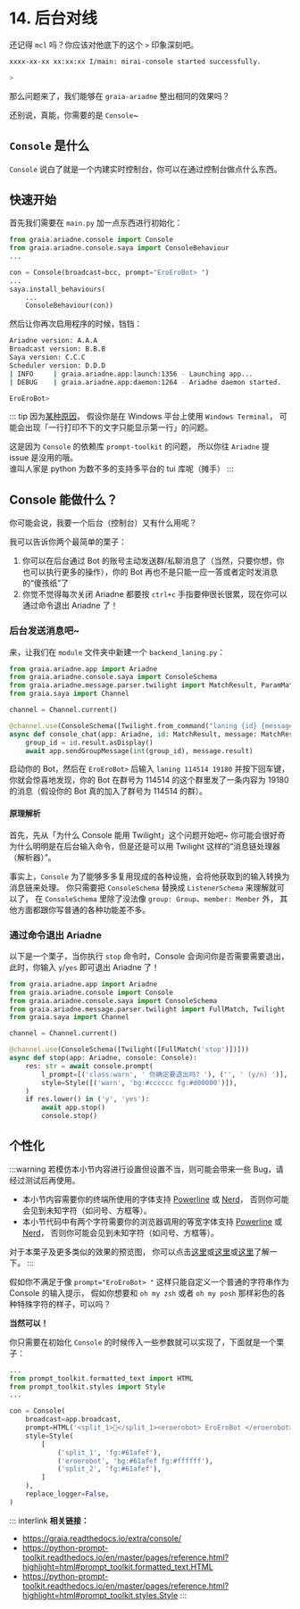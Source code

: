 # 14. 后台对线

还记得 `mcl` 吗？你应该对他底下的这个 `>` 印象深刻吧。

``` bash
xxxx-xx-xx xx:xx:xx I/main: mirai-console started successfully.

>
```

那么问题来了，我们能够在 `graia-ariadne` 整出相同的效果吗？

还别说，真能，你需要的是 `Console`~

## `Console` 是什么

`Console` 说白了就是一个内建实时控制台，你可以在通过控制台做点什么东西。

## 快速开始

首先我们需要在 `main.py` 加一点东西进行初始化：

``` python
from graia.ariadne.console import Console
from graia.ariadne.console.saya import ConsoleBehaviour
...

con = Console(broadcast=bcc, prompt="EroEroBot> ")
...
saya.install_behaviours(
    ...
    ConsoleBehaviour(con))
```

然后让你再次启用程序的时候，铛铛：

``` bash
Ariadne version: A.A.A
Broadcast version: B.B.B
Saya version: C.C.C
Scheduler version: D.D.D
| INFO     | graia.ariadne.app:launch:1356 - Launching app...
| DEBUG    | graia.ariadne.app:daemon:1264 - Ariadne daemon started.

EroEroBot>
```

::: tip
因为[某种原因](https://github.com/prompt-toolkit/python-prompt-toolkit/issues/1483)，
假设你是在 Windows 平台上使用 `Windows Terminal`，
可能会出现「一行打印不下的文字只能显示第一行」的问题。

这是因为 `Console` 的依赖库 `prompt-toolkit` 的问题，
所以你往 `Ariadne` 提 issue 是没用的哦。
<br><Curtain>谁叫人家是 python 为数不多的支持多平台的 tui 库呢（摊手）</Curtain>
:::

## Console 能做什么？

你可能会说，我要一个后台（控制台）又有什么用呢？

我可以告诉你两个最简单的栗子：

1. 你可以在后台通过 Bot 的账号主动发送群/私聊消息了（当然，只要你想，你也可以执行更多的操作），你的 Bot 再也不是只能一应一答或者定时发消息的“傻孩纸”了
2. 你觉不觉得每次关闭 Ariadne 都要按 `ctrl+c` 手指要伸很长很累，现在你可以通过命令退出 Ariadne 了！

### 后台发送消息吧~

来，让我们在 `module` 文件夹中新建一个 `backend_laning.py`：

``` python
from graia.ariadne.app import Ariadne
from graia.ariadne.console.saya import ConsoleSchema
from graia.ariadne.message.parser.twilight import MatchResult, ParamMatch, Twilight
from graia.saya import Channel

channel = Channel.current()

@channel.use(ConsoleSchema([Twilight.from_command("laning {id} {message}")]))
async def console_chat(app: Ariadne, id: MatchResult, message: MatchResult):
    group_id = id.result.asDisplay()
    await app.sendGroupMessage(int(group_id), message.result)
```

启动你的 Bot，然后在 `EroEroBot>` 后输入 `laning 114514 19180` 并按下回车键，
你就会惊喜地发现，你的 Bot 在群号为 114514 的这个群里发了一条内容为 19180 的消息（假设你的 Bot 真的加入了群号为 114514 的群）。

#### 原理解析

首先，先从「为什么 Console 能用 Twilight」这个问题开始吧~
你可能会很好奇为什么明明是在后台输入命令，但是还是可以用 Twilight 这样的“消息链处理器（解析器）”。

事实上，`Console` 为了能够多多复用现成的各种设施，会将他获取到的输入转换为消息链来处理。
你只需要把 `ConsoleSchema` 替换成 `ListenerSchema` 来理解就可以了，
在 `ConsoleSchema` 里除了没法像 `group: Group`、`member: Member` 外，
其他方面都跟你写普通的各种功能差不多。

### 通过命令退出 Ariadne

以下是一个栗子，当你执行 `stop` 命令时，Console 会询问你是否需要需要退出，
此时，你输入 `y`/`yes` 即可退出 Ariadne 了！

```python
from graia.ariadne.app import Ariadne
from graia.ariadne.console import Console
from graia.ariadne.console.saya import ConsoleSchema
from graia.ariadne.message.parser.twilight import FullMatch, Twilight
from graia.saya import Channel

channel = Channel.current()

@channel.use(ConsoleSchema([Twilight([FullMatch('stop')])]))
async def stop(app: Ariadne, console: Console):
    res: str = await console.prompt(
        l_prompt=[('class:warn', ' 你确定要退出吗? '), ('', ' (y/n) ')],
        style=Style([('warn', 'bg:#cccccc fg:#d00000')]),
    )
    if res.lower() in ('y', 'yes'):
        await app.stop()
        console.stop()
```

## 个性化

:::warning
若模仿本小节内容进行设置但设置不当，则可能会带来一些 Bug，请经过测试后再使用。

- 本小节内容需要你的终端所使用的字体支持 [Powerline](https://github.com/powerline/powerline) 或 [Nerd](https://www.nerdfonts.com/)，
否则你可能会见到未知字符（如问号、方框等）。
- 本小节代码中有两个字符需要你的浏览器调用的等宽字体支持 [Powerline](https://github.com/powerline/powerline) 或 [Nerd](https://www.nerdfonts.com/)，
否则你可能会见到未知字符（如问号、方框等）。

对于本栗子及更多类似的效果的预览图，
你可以点击[这里](https://github.com/powerline/powerline#screenshots)或[这里](https://ohmyposh.dev/docs/themes)或[这里](https://github.com/ohmyzsh/ohmyzsh/wiki/Themes)了解一下。
:::

假如你不满足于像 `prompt="EroEroBot> "` 这样只能自定义一个普通的字符串作为 Console 的输入提示，
假如你想要和 `oh my zsh` 或者 `oh my posh` 那样彩色的各种特殊字符的样子，可以吗？

**当然可以！**

你只需要在初始化 `Console` 的时候传入一些参数就可以实现了，下面就是一个栗子：

```python
...
from prompt_toolkit.formatted_text import HTML
from prompt_toolkit.styles import Style
...

con = Console(
    broadcast=app.broadcast,
    prompt=HTML('<split_1></split_1><eroerobot> EroEroBot </eroerobot><split_2></split_2> '),
    style=Style(
        [
            ('split_1', 'fg:#61afef'),
            ('eroerobot', 'bg:#61afef fg:#ffffff'),
            ('split_2', 'fg:#61afef'),
        ]
    ),
    replace_logger=False,
)
```

::: interlink
**相关链接：**

- <https://graia.readthedocs.io/extra/console/>
- <https://python-prompt-toolkit.readthedocs.io/en/master/pages/reference.html?highlight=html#prompt_toolkit.formatted_text.HTML>
- <https://python-prompt-toolkit.readthedocs.io/en/master/pages/reference.html?highlight=html#prompt_toolkit.styles.Style>
:::
